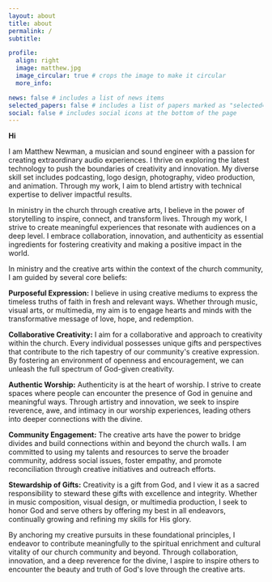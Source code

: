 ```yaml
---
layout: about
title: about
permalink: /
subtitle: 

profile:
  align: right
  image: matthew.jpg
  image_circular: true # crops the image to make it circular
  more_info: 

news: false # includes a list of news items
selected_papers: false # includes a list of papers marked as "selected={true}"
social: false # includes social icons at the bottom of the page
---
```

**Hi**


I am Matthew Newman, a musician and sound engineer with a passion for creating extraordinary audio experiences. I thrive on exploring the latest technology to push the boundaries of creativity and innovation. My diverse skill set includes podcasting, logo design, photography, video production, and animation. Through my work, I aim to blend artistry with technical expertise to deliver impactful results.


In ministry in the church through creative arts, I believe in the power of storytelling to inspire, connect, and transform lives. Through my work, I strive to create meaningful experiences that resonate with audiences on a deep level. I embrace collaboration, innovation, and authenticity as essential ingredients for fostering creativity and making a positive impact in the world.


In ministry and the creative arts within the context of the church community, I am guided by several core beliefs:


**Purposeful Expression:** I believe in using creative mediums to express the timeless truths of faith in fresh and relevant ways. Whether through music, visual arts, or multimedia, my aim is to engage hearts and minds with the transformative message of love, hope, and redemption.


**Collaborative Creativity:** I aim for a collaborative and approach to creativity within the church. Every individual possesses unique gifts and perspectives that contribute to the rich tapestry of our community's creative expression. By fostering an environment of openness and encouragement, we can unleash the full spectrum of God-given creativity.


**Authentic Worship:** Authenticity is at the heart of worship. I strive to create spaces where people can encounter the presence of God in genuine and meaningful ways. Through artistry and innovation, we seek to inspire reverence, awe, and intimacy in our worship experiences, leading others into deeper connections with the divine.


**Community Engagement:** The creative arts have the power to bridge divides and build connections within and beyond the church walls. I am committed to using my talents and resources to serve the broader community, address social issues, foster empathy, and promote reconciliation through creative initiatives and outreach efforts.


**Stewardship of Gifts:** Creativity is a gift from God, and I view it as a sacred responsibility to steward these gifts with excellence and integrity. Whether in music composition, visual design, or multimedia production, I seek to honor God and serve others by offering my best in all endeavors, continually growing and refining my skills for His glory.


By anchoring my creative pursuits in these foundational principles, I endeavor to contribute meaningfully to the spiritual enrichment and cultural vitality of our church community and beyond. Through collaboration, innovation, and a deep reverence for the divine, I aspire to inspire others to encounter the beauty and truth of God's love through the creative arts.
